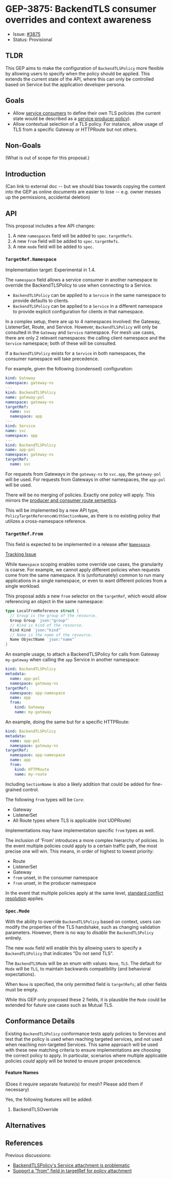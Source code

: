 # GEP-3875: BackendTLS consumer overrides and context awareness

* Issue: [#3875](https://github.com/kubernetes-sigs/gateway-api/issues/3875)
* Status: Provisional


## TLDR

This GEP aims to make the configuration of `BackendTLSPolicy` more flexible by allowing users to specify when the policy should be applied.
This extends the current state of the API, where this can only be controlled based on Service but the application developer persona.

## Goals

* Allow [service consumers](https://gateway-api.sigs.k8s.io/concepts/glossary/?h=gloss#consumer-route) to define their own TLS policies (the current state would be described as a [service producer policy](https://gateway-api.sigs.k8s.io/concepts/glossary/?h=gloss#producer-route)).
* Allow contextual selection of a TLS policy. For instance, allow usage of TLS from a specific Gateway or HTTPRoute but not others.

## Non-Goals

(What is out of scope for this proposal.)

## Introduction

(Can link to external doc -- but we should bias towards copying
the content into the GEP as online documents are easier to lose
-- e.g. owner messes up the permissions, accidental deletion)

## API

This proposal includes a few API changes:

1. A new `namespaces` field will be added to `spec.targetRefs`.
2. A new `from` field will be added to `spec.targetRefs`.
3. A new `mode` field will be added to `spec`.

### `TargetRef.Namespace`

Implementation target: Experimental in 1.4.

The `namespace` field allows a service consumer in another namespace to override the BackendTLSPolicy to use when connecting to a Service.

* `BackendTLSPolicy` can be applied to a `Service` in the same namespace to provide defaults to clients.
* `BackendTLSPolicy` can be applied to a `Service` in a different namespace to provide explicit configuration for clients in that namespace.

In a complex setup, there are up to 4 namespaces involved: the Gateway, ListenerSet, Route, and Service.
However, `BackendTLSPolicy` will only be consulted in the `Gateway` and `Service` namespace.
For mesh use cases, there are only 2 relevant namespaces: the calling client namespace and the `Service` namespace; both of these will be consulted.

If a `BackendTLSPolicy` exists for a `Service` in both namespaces, the consumer namespace will take precedence.

For example, given the following (condensed) configuration:

```yaml
kind: Gateway
namespace: gateway-ns
---
kind: BackendTLSPolicy
name: gateway-pol
namespace: gateway-ns
targetRef:
  name: svc
  namespace: app
---
kind: Service
name: svc
namespace: app
---
kind: BackendTLSPolicy
name: app-pol
namespace: gateway-ns
targetRef:
  name: svc
```

For requests from Gateways in the `gateway-ns` to `svc.app`, the `gateway-pol` will be used. For requests from Gateways in other namespaces, the `app-pol` will be used.

There will be no merging of policies. Exactly one policy will apply.
This mirrors the [producer and consumer route semantics](https://gateway-api.sigs.k8s.io/concepts/glossary/?h=gloss#producer-route).

This will be implemented by a new API type, `PolicyTargetReferenceWithSectionName`, as there is no existing policy that utilizes a cross-namespace reference.

### `TargetRef.From`

This field is expected to be implemented in a release after [`Namespace`](#targetrefnamespace).

[Tracking Issue](https://github.com/kubernetes-sigs/gateway-api/issues/3856)

While `Namespace` scoping enables some override use cases, the granularity is coarse.
For example, we cannot apply different policies when requests come from the same namespace.
It is (unfortunately) common to run many applications in a single namespace, or even to want different policies from a single workload.

This proposal adds a new `from` selector on the `targetRef`, which would allow referencing an object in the same namespace:

```go
type LocalFromReference struct {
  // Group is the group of the resource.
  Group Group `json:"group"`
  // Kind is kind of the resource.
  Kind Kind `json:"kind"`
  // Name is the name of the resource.
  Name ObjectName `json:"name"`
}
```

An example usage, to attach a BackendTLSPolicy for calls from Gateway `my-gateway` when calling the `app` Service in another namespace:

```yaml
kind: BackendTLSPolicy
metadata:
  name: app-pol
  namespace: gateway-ns
targetRef:
  namespace: app-namespace
  name: app
  from:
    kind: Gateway
    name: my-gateway
```

An example, doing the same but for a specific HTTPRoute:

```yaml
kind: BackendTLSPolicy
metadata:
  name: app-pol
  namespace: gateway-ns
targetRef:
  namespace: app-namespace
  name: app
  from:
    kind: HTTPRoute
    name: my-route
```

Including `SectionName` is also a likely addition that could be added for fine-grained control.

The following `from` types will be `Core`:

* Gateway
* ListenerSet
* All Route types where TLS is applicable (not UDPRoute)

Implementations may have implementation specific `from` types as well.

The inclusion of 'From' introduces a more complex hierarchy of policies.
In the event multiple policies could apply to a certain traffic path, the most precise one will win.
This means, in order of highest to lowest priority:

* Route
* ListenerSet
* Gateway
* `from` unset, in the consumer namespace
* `from` unset, in the producer namespace

In the event that multiple policies apply at the same level, [standard conflict resolution](/geps/gep-713#conflict-resolution) applies.

### `Spec.Mode`

With the ability to override `BackendTLSPolicy` based on context, users can modify the properties of the TLS handshake, such as changing validation parameters.
However, there is no way to *disable* the `BackendTLSPolicy` entirely.

The new `mode` field will enable this by allowing users to specify a `BackendTLSPolicy` that indicates "Do not send TLS".

The `BackendTLSMode` will be an enum with values: `None`, `TLS`.
The default for `Mode` will be `TLS`, to maintain backwards compatibility (and behavioral expectations).

When `None` is specified, the only permitted field is `targetRefs`; all other fields must be empty.

While this GEP only proposed these 2 fields, it is plausible the `Mode` could be extended for future use cases such as Mutual TLS.

## Conformance Details

Existing `BackendTLSPolicy` conformance tests apply policies to Services and test that the policy is used when reaching targeted services, and not used when reaching non-targeted Services.
This same approach will be used with these new matching criteria to ensure implementations are choosing the correct policy to apply.
In particular, scenarios where multiple applicable policies *could* apply will be tested to ensure proper precedence.

#### Feature Names

(Does it require separate feature(s) for mesh? Please add them if necessary)

Yes, the following features will be added:

1. BackendTLSOverride

## Alternatives


## References

Previous discussions:

* [BackendTLSPolicy's Service attachment is problematic](https://github.com/kubernetes-sigs/gateway-api/issues/3554)
* [Support a "from" field in targetRef for policy attachment](https://github.com/kubernetes-sigs/gateway-api/issues/3856)
